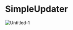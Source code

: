 # SimpleUpdater
![Untitled-1](https://user-images.githubusercontent.com/28870502/133909160-9a27d0be-9199-4c40-9d65-191f937f0a26.png)

